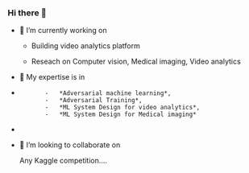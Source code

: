 ### Hi there 👋


 - 🔭 I’m currently working on

    - Building video analytics platform
    
    - Reseach on Computer vision, Medical imaging, Video analytics

- 🌱 My expertise is in  
- 
             -   *Adversarial machine learning*, 
             -   *Adversarial Training*, 
             -   *ML System Design for video analytics*, 
             -   *ML System Design for Medical imaging*
             
- 
- 👯 I’m looking to collaborate on 

   Any Kaggle competition....


